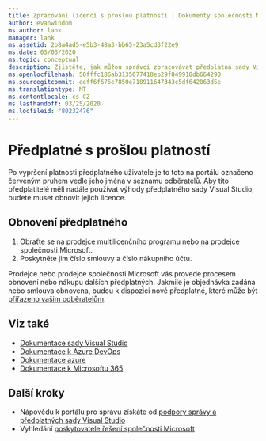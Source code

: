 ```yaml
---
title: Zpracování licencí s prošlou platností | Dokumenty společnosti Microsoft
author: evanwindom
ms.author: lank
manager: lank
ms.assetid: 2b8a4ad5-e5b3-48a3-bb65-23a5cd3f22e9
ms.date: 03/03/2020
ms.topic: conceptual
description: Zjistěte, jak můžou správci zpracovávat předplatná sady Visual Studio, jejichž platnost vypršela
ms.openlocfilehash: 50fffc186ab3135077418eb29f849918db664290
ms.sourcegitcommit: eeff6f675e7850e718911647343c5df642063d5e
ms.translationtype: MT
ms.contentlocale: cs-CZ
ms.lasthandoff: 03/25/2020
ms.locfileid: "80232476"
---
```

# <a name="expired-subscriptions"></a>Předplatné s prošlou platností
Po vypršení platnosti předplatného uživatele je to toto na portálu označeno červeným pruhem vedle jeho jména v seznamu odběratelů. Aby tito předplatitelé měli nadále používat výhody předplatného sady Visual Studio, budete muset obnovit jejich licence.

## <a name="renew-subscriptions"></a>Obnovení předplatného
1. Obraťte se na prodejce multilicenčního programu nebo na prodejce společnosti Microsoft.
2. Poskytněte jim číslo smlouvy a číslo nákupního účtu. 

Prodejce nebo prodejce společnosti Microsoft vás provede procesem obnovení nebo nákupu dalších předplatných. Jakmile je objednávka zadána nebo smlouva obnovena, budou k dispozici nové předplatné, které může být [přiřazeno vašim odběratelům](assign-license.md).

## <a name="see-also"></a>Viz také
- [Dokumentace sady Visual Studio](https://docs.microsoft.com/visualstudio/)
- [Dokumentace k Azure DevOps](https://docs.microsoft.com/azure/devops/)
- [Dokumentace azure](https://docs.microsoft.com/azure/)
- [Dokumentace k Microsoftu 365](https://docs.microsoft.com/microsoft-365/)

## <a name="next-steps"></a>Další kroky
- Nápovědu k portálu pro správu získáte od [podpory správy a předplatných sady Visual Studio](https://visualstudio.microsoft.com/support/support-overview-vs)
- Vyhledání [poskytovatele řešení společnosti Microsoft](https://www.microsoft.com/solution-providers/home)

